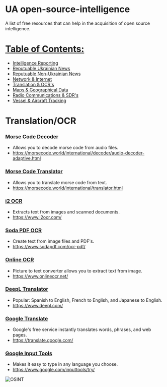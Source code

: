 # UA open-source-intelligence
A list of free resources that can help in the acquisition of open source intelligence.

# [Table of Contents:](/README.md)
* [Intelligence Reporting](/README.md)
* [Reputuable Ukrainian News](/reputable-ukrainian-news.md)
* [Reputuable Non-Ukrainian News](/reputable-non-ukrainian-news.md)
* [Network & Internet](/network-internet.md)
* [Translation & OCR's](/translation-ocr.md)
* [Maps & Geographical Data](/maps-geological-data.md)
* [Radio Communications & SDR's](/radio-communications.md)
* [Vessel & Aircraft Tracking](/vessel-aircraft-tracking.md)

# Translation/OCR
### [Morse Code Decoder](https://morsecode.world/international/decoder/audio-decoder-adaptive.html)
* Allows you to decode morse code from audio files.
* https://morsecode.world/international/decoder/audio-decoder-adaptive.html
### [Morse Code Translator](https://morsecode.world/international/translator.html)
* Allows you to translate morse code from text.
* https://morsecode.world/international/translator.html
### [i2 OCR](https://www.i2ocr.com/)
* Extracts text from images and scanned documents.
* https://www.i2ocr.com/
### [Soda PDF OCR](https://www.sodapdf.com/ocr-pdf/)
* Create text from image files and PDF's.
* https://www.sodapdf.com/ocr-pdf/
### [Online OCR](https://www.onlineocr.net/)
* Picture to text converter allows you to extract text from image.
* https://www.onlineocr.net/
### [DeepL Translator](https://www.deepl.com/)
* Popular: Spanish to English, French to English, and Japanese to English.
* https://www.deepl.com/
### [Google Translate](https://translate.google.com/)
* Google's free service instantly translates words, phrases, and web pages.
* https://translate.google.com/
### [Google Input Tools](https://www.google.com/inputtools/try/)
* Makes it easy to type in any language you choose.
* https://www.google.com/inputtools/try/

![OSINT](https://raw.githubusercontent.com/jaybitdesign/open-source-intelligence/main/osint.png)

